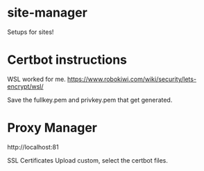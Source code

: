 # site-manager

Setups for sites!

# Certbot instructions

WSL worked for me.
https://www.robokiwi.com/wiki/security/lets-encrypt/wsl/

Save the fullkey.pem and privkey.pem that get generated.

# Proxy Manager

http://localhost:81

SSL Certificates
Upload custom, select the certbot files.

# 
